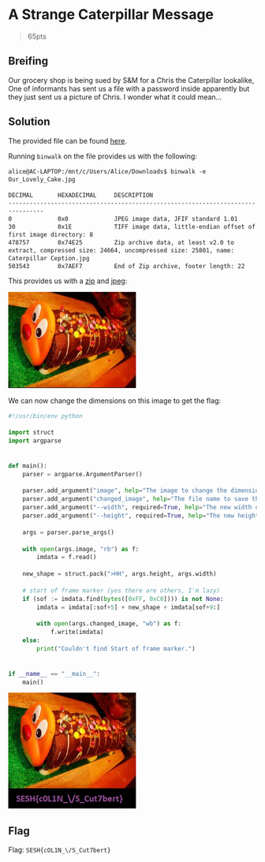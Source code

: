 # A Strange Caterpillar Message
> 65pts

## Breifing
Our grocery shop is being sued by S&M for a Chris the Caterpillar lookalike, One of informants has sent us a file with a password inside apparently but they just sent us a picture of Chris. I wonder what it could mean...

## Solution
The provided file can be found [here](Our_Lovely_Cake.jpg).

Running `binwalk` on the file provides us with the following:

```console
alice@AC-LAPTOP:/mnt/c/Users/Alice/Downloads$ binwalk -e Our_Lovely_Cake.jpg

DECIMAL       HEXADECIMAL     DESCRIPTION
--------------------------------------------------------------------------------
0             0x0             JPEG image data, JFIF standard 1.01
30            0x1E            TIFF image data, little-endian offset of first image directory: 8
478757        0x74E25         Zip archive data, at least v2.0 to extract, compressed size: 24664, uncompressed size: 25801, name: Caterpillar Ception.jpg
503543        0x7AEF7         End of Zip archive, footer length: 22
```

This provides us with a [zip](74E25.zip) and [jpeg](Caterpillar%20Ception.jpg):

![Caterpillar%20Ception.jpg](Caterpillar%20Ception.jpg)

We can now change the dimensions on this image to get the flag:
```py
#!/usr/bin/env python

import struct
import argparse


def main():
    parser = argparse.ArgumentParser()

    parser.add_argument("image", help="The image to change the dimensions of.")
    parser.add_argument("changed_image", help="The file name to save the new image to.")
    parser.add_argument("--width", required=True, help="The new width of the image.", type=int)
    parser.add_argument("--height", required=True, help="The new height of the image.", type=int)

    args = parser.parse_args()

    with open(args.image, "rb") as f:
        imdata = f.read()

    new_shape = struct.pack(">HH", args.height, args.width)

    # start of frame marker (yes there are others, I'm lazy)
    if (sof := imdata.find(bytes([0xFF, 0xC0]))) is not None:
        imdata = imdata[:sof+5] + new_shape + imdata[sof+9:]

        with open(args.changed_image, "wb") as f:
            f.write(imdata)
    else:
        print("Couldn't find Start of frame marker.")


if __name__ == "__main__":
    main()
```

![](flag.jpg)

## Flag
Flag: `SESH{cOL1N_\/S_Cut7bert}`
